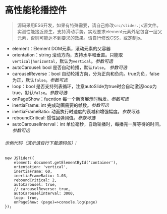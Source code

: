 # 高性能轮播控件

> 源码采用ES6开发，如果有特殊需要，请自己修改`src/slider.js`源文件。实测性能接近原生，支持滑动手势。实现要求element元素外层包含一层父元素，否则可能达不到要求的效果。请自行修改CSS，或定制js。

- element：Element DOM元素，滚动元素的父容器
- orientation：string 滚动方向，支持水平和垂直。只能取 `vertical|horizontal`，默认为`vertical`。*参数可选*
- autoCarousel: bool 是否自动轮播，默认`false`。 *参数可选*
- carouselReverse：bool 自动轮播方向，分为正向和负向。true为负，false为正，默认`false`。*参数可选*
- loop：bool 是否支持列表循环，注意autoSlide为true时会自动激活loop为true，默认`false`。*参数可选*
- onPageShow：fucntion 每一个新页展示时触发。*参数可选*
- inertiaFrame: int 完成动画需要的帧数。*参数可选*
- inertiaFrameRatio: 动画执行时速度的衰减和增强幅度。*参数可选*
- reboundCritical: 惯性回弹阈值。*参数可选*
- autoCarouselInterval：int 单位毫秒，自动轮播时，每播完一屏等待的时间。*参数可选*

###### 示例代码（演示请自行下载源码包）：
```
new JSlider({
    element: document.getElementById('container'),
    orientation: 'vertical',
    inertiaFrame: 60,
    inertiaFrameRatio: 1.03,
    reboundCritical: 2,
    autoCarousel: true,
    // carouselReverse: true,
    autoCarouselInterval: 3000,
    loop: true,
    onPageShow: (page)=>console.log(page)
});
```

